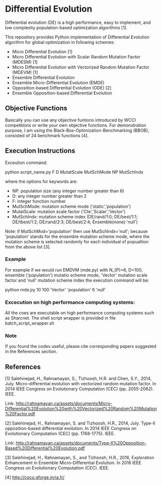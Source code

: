 # Differential Evolution

Differential evolution (DE) is a high performance, easy to implement, and low complexity population-based
optimization algorithms [1].

This repository provides Python implementation of Differential Evolution algorithm for global optimization in following schemes:

* Micro Differential Evolution [1]
* Micro Differential Evolution with Scalar Random Mutation Factor (MDESM) [1]
* Micro Differential Evolution with Vectorized Random Mutation Factor (MDEVM) [1]
* Ensemble Differential Evolution
* Ensemble Micro-Differential Evolution (EMDE)
* Opposition-based Differential Evolution (ODE) [2]
* Ensemble Opposition-based Differential Evolution

## Objective Functions
Basically you can use any objective funtions introduced by WCCI competitions or write your own objective functions. For demonstration purpose, I am using the Black-Box-Optimization-Benchmarking (BBOB), consisted of 24 benchmark functions [4].

## Execution Instructions

Exceution command:

python script_name.py F D MutatScale MutSchMode NP MutSchIndx

where the options for keywords are:
* NP: population size (any integer number greater than 6)
* D: any integer number greater than 2
* F: integer function number
* MutSchMode: mutation scheme mode ('static','population') 
* MutatScale: mutation scale factor  ('Cte','Scalar','Vector')
* MutSchIndx: mutation scheme index (DE/rand/1:0; DE/best/1:1; DE/tbest/1:2; DE/rand/2:3; DE/best/2:4; Ensemble(none):'null')

Note: if MutSchMod='population' then use MutSchIndx='null'; because 'population' stands for the ensemble mutation scheme mode, where the mutation scheme is selected randomly for each individual of popualtion from the above list [3].

### Example
For example if we would run EMDVM (mde.py) with N_{P}=6, D=100, ensemble ('population') mutatio scheme mode, 'Vector' mutation scale factor and 'null' mutation scheme index the execution command will be:

python mde.py 10 100 'Vector' 'population' 6 'null'

### Excecution on high performance computing systems:
All the coes are executable on high performance computing systems such as Sharcnet. The shell script wrapper is provided in file batch_script_wrapper.sh

### Note
If you found the codes useful, please cite corresponding papers suggested in the References section.

## References

[1] Salehinejad, H., Rahnamayan, S., Tizhoosh, H.R. and Chen, S.Y., 2014, July. Micro-differential evolution with vectorized random mutation factor. In 2014 IEEE Congress on Evolutionary Computation (CEC) (pp. 2055-2062). IEEE.

Link: http://rahnamayan.ca/assets/documents/Micro-Differential%20Evolution%20with%20Vectorized%20Random%20Mutation%20Factor.pdf

[2] Salehinejad, H., Rahnamayan, S. and Tizhoosh, H.R., 2014, July. Type-II opposition-based differential evolution. In 2014 IEEE Congress on Evolutionary Computation (CEC) (pp. 1768-1775). IEEE.

Link: http://rahnamayan.ca/assets/documents/Type-II%20Opposition-Based%20Differential%20Evolution.pdf


[3] Salehinejad, H., Rahnamayan, S., and Tizhoosh, H.R., 2016, Exploration Enhancement in Ensemble Micro-Differential Evolution. In 2016 IEEE Congress on Evolutionary Computation (CEC). IEEE.

[4] http://coco.gforge.inria.fr/

